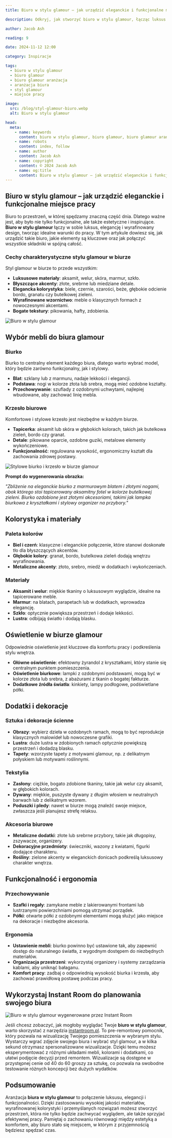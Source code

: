 ```yaml
---
title: Biuro w stylu glamour – jak urządzić eleganckie i funkcjonalne miejsce pracy

description: Odkryj, jak stworzyć biuro w stylu glamour, łącząc luksus i elegancję z praktycznymi rozwiązaniami. Poznaj inspiracje, porady i pomysły na aranżacje biura glamour.

author: Jacob Ash

reading: 9

date: 2024-11-12 12:00

category: Inspiracje

tags:
  - biuro w stylu glamour
  - biuro glamour
  - biuro glamour aranżacja
  - aranżacja biura
  - styl glamour
  - miejsce pracy

image:
  src: /blog/styl-glamour-biuro.webp
  alt: Biuro w stylu glamour

head:
  meta:
    - name: keywords
      content: biuro w stylu glamour, biuro glamour, biuro glamour aranżacja, aranżacja biura glamour, styl glamour biuro
    - name: robots
      content: index, follow
    - name: author
      content: Jacob Ash
    - name: copyright
      content: © 2024 Jacob Ash
    - name: og:title
      content: Biuro w stylu glamour – jak urządzić eleganckie i funkcjonalne miejsce pracy
---
```


## Biuro w stylu glamour – jak urządzić eleganckie i funkcjonalne miejsce pracy

Biuro to przestrzeń, w której spędzamy znaczną część dnia. Dlatego ważne jest, aby było nie tylko funkcjonalne, ale także estetyczne i inspirujące. **Biuro w stylu glamour** łączy w sobie luksus, elegancję i wyrafinowany design, tworząc idealne warunki do pracy. W tym artykule dowiesz się, jak urządzić takie biuro, jakie elementy są kluczowe oraz jak połączyć wszystkie składniki w spójną całość.

### Cechy charakterystyczne stylu glamour w biurze

Styl glamour w biurze to przede wszystkim:

- **Luksusowe materiały**: aksamit, welur, skóra, marmur, szkło.
- **Błyszczące akcenty**: złote, srebrne lub miedziane detale.
- **Elegancka kolorystyka**: biele, czernie, szarości, beże, głębokie odcienie bordo, granatu czy butelkowej zieleni.
- **Wyrafinowane wzornictwo**: meble o klasycznych formach z nowoczesnymi akcentami.
- **Bogate tekstury**: pikowania, hafty, zdobienia.

![Biuro w stylu glamour](/blog/styl-glamour-biuro-1.webp)

## Wybór mebli do biura glamour

### Biurko

Biurko to centralny element każdego biura, dlatego warto wybrać model, który będzie zarówno funkcjonalny, jak i stylowy.

- **Blat**: szklany lub z marmuru, nadaje lekkości i elegancji.
- **Podstawa**: nogi w kolorze złota lub srebra, mogą mieć ozdobne kształty.
- **Przechowywanie**: szuflady z ozdobnymi uchwytami, najlepiej wbudowane, aby zachować linię mebla.

### Krzesło biurowe

Komfortowe i stylowe krzesło jest niezbędne w każdym biurze.

- **Tapicerka**: aksamit lub skóra w głębokich kolorach, takich jak butelkowa zieleń, bordo czy granat.
- **Detale**: pikowane oparcie, ozdobne guziki, metalowe elementy wykończeniowe.
- **Funkcjonalność**: regulowana wysokość, ergonomiczny kształt dla zachowania zdrowej postawy.

![Stylowe biurko i krzesło w biurze glamour](/blog/styl-glamour-biuro-2.webp)

**Prompt do wygenerowania obrazka:**

*"Zbliżenie na eleganckie biurko z marmurowym blatem i złotymi nogami, obok którego stoi tapicerowany aksamitny fotel w kolorze butelkowej zieleni. Biurko ozdobione jest złotymi akcesoriami, takimi jak lampka biurkowa z kryształkami i stylowy organizer na przybory."*

## Kolorystyka i materiały

### Paleta kolorów

- **Biel i czerń**: klasyczne i eleganckie połączenie, które stanowi doskonałe tło dla błyszczących akcentów.
- **Głębokie kolory**: granat, bordo, butelkowa zieleń dodają wnętrzu wyrafinowania.
- **Metaliczne akcenty**: złoto, srebro, miedź w dodatkach i wykończeniach.

### Materiały

- **Aksamit i welur**: miękkie tkaniny o luksusowym wyglądzie, idealne na tapicerowane meble.
- **Marmur**: na blatach, parapetach lub w dodatkach, wprowadza elegancję.
- **Szkło**: optycznie powiększa przestrzeń i dodaje lekkości.
- **Lustra**: odbijają światło i dodają blasku.

## Oświetlenie w biurze glamour

Odpowiednie oświetlenie jest kluczowe dla komfortu pracy i podkreślenia stylu wnętrza.

- **Główne oświetlenie**: efektowny żyrandol z kryształkami, który stanie się centralnym punktem pomieszczenia.
- **Oświetlenie biurkowe**: lampki z ozdobnymi podstawami, mogą być w kolorze złota lub srebra, z abażurami z tkanin o bogatej fakturze.
- **Dodatkowe źródła światła**: kinkiety, lampy podłogowe, podświetlane półki.

## Dodatki i dekoracje

### Sztuka i dekoracje ścienne

- **Obrazy**: wybierz dzieła w ozdobnych ramach, mogą to być reprodukcje klasycznych malowideł lub nowoczesne grafiki.
- **Lustra**: duże lustra w zdobionych ramach optycznie powiększą przestrzeń i dodadzą blasku.
- **Tapety**: wzorzyste tapety z motywami glamour, np. z delikatnym połyskiem lub motywami roślinnymi.

### Tekstylia

- **Zasłony**: ciężkie, bogato zdobione tkaniny, takie jak welur czy aksamit, w głębokich kolorach.
- **Dywany**: miękkie, puszyste dywany z długim włosiem w neutralnych barwach lub z delikatnym wzorem.
- **Poduszki i pledy**: nawet w biurze mogą znaleźć swoje miejsce, zwłaszcza jeśli planujesz strefę relaksu.

### Akcesoria biurowe

- **Metaliczne dodatki**: złote lub srebrne przybory, takie jak długopisy, zszywacze, organizery.
- **Dekoracyjne przedmioty**: świeczniki, wazony z kwiatami, figurki dodające charakteru.
- **Rośliny**: zielone akcenty w eleganckich donicach podkreślą luksusowy charakter wnętrza.

## Funkcjonalność i ergonomia

### Przechowywanie

- **Szafki i regały**: zamykane meble z lakierowanymi frontami lub lustrzanymi powierzchniami pomogą utrzymać porządek.
- **Półki**: otwarte półki z ozdobnymi elementami mogą służyć jako miejsce na dekoracje i niezbędne akcesoria.

### Ergonomia

- **Ustawienie mebli**: biurko powinno być ustawione tak, aby zapewnić dostęp do naturalnego światła, z wygodnym dostępem do niezbędnych materiałów.
- **Organizacja przestrzeni**: wykorzystaj organizery i systemy zarządzania kablami, aby uniknąć bałaganu.
- **Komfort pracy**: zadbaj o odpowiednią wysokość biurka i krzesła, aby zachować prawidłową postawę podczas pracy.

## Wykorzystaj Instant Room do planowania swojego biura

![Biuro w stylu glamour wygenerowane przez Instant Room](/blog/styl-glamour-biuro-instantroom.png)

Jeśli chcesz zobaczyć, jak mogłoby wyglądać Twoje **biuro w stylu glamour**, warto skorzystać z narzędzia [instantroom.pl](https://instantroom.pl). To pre-remontowy pomocnik, który pozwala na wizualizację Twojego pomieszczenia w wybranym stylu. Wystarczy wgrać zdjęcie swojego biura i wybrać styl glamour, a w kilka sekund otrzymasz spersonalizowane wizualizacje. Dzięki temu możesz eksperymentować z różnymi układami mebli, kolorami i dodatkami, co ułatwi podjęcie decyzji przed remontem. Wizualizacje są dostępne w przystępnej cenie od 40 do 60 groszy za sztukę, co pozwala na swobodne testowanie różnych koncepcji bez dużych wydatków.

## Podsumowanie

Aranżacja **biura w stylu glamour** to połączenie luksusu, elegancji i funkcjonalności. Dzięki zastosowaniu wysokiej jakości materiałów, wyrafinowanej kolorystyki i przemyślanych rozwiązań możesz stworzyć przestrzeń, która nie tylko będzie zachwycać wyglądem, ale także sprzyjać efektywnej pracy. Pamiętaj o zachowaniu równowagi między estetyką a komfortem, aby biuro stało się miejscem, w którym z przyjemnością będziesz spędzać czas.

